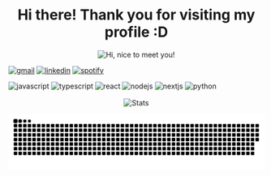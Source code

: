 <h1 align="center">Hi there! Thank you for visiting my profile :D</h1>

<p align="center">
  <img src="https://media.giphy.com/media/3Q2hJ4FLN1UvS/giphy.gif" width=500px title="Hi, nice to meet you!">
</p>

<!-- Socials with Links -->

[<img src="https://img.icons8.com/doodle/96/000000/gmail-new.png" width="100" title="gmail">](mailto:lucasduarte.200984@gmail.com)
[<img src="https://img.icons8.com/doodle/96/000000/linkedin-circled.png" width="100" title="linkedin">](https://www.linkedin.com/in/dvarte-dev/)
[<img src="https://img.icons8.com/doodle/96/000000/spotify.png" width="100" title="spotify">](https://open.spotify.com/user/12159793014?si=b4897ce385514b7a)

<p align="left"> 
  <img alt="javascript" src="https://media3.giphy.com/media/ln7z2eWriiQAllfVcn/200w.webp" width="100" title="javascript">
  <img alt="typescript" src="https://cdn.jsdelivr.net/gh/devicons/devicon/icons/typescript/typescript-original.svg" width="100" title="typescript">
  <img alt="react" src="https://cdn.jsdelivr.net/gh/devicons/devicon/icons/react/react-original.svg" width="100" title="react">
  <img alt="nodejs" src="https://cdn.jsdelivr.net/gh/devicons/devicon/icons/nodejs/nodejs-original.svg" width="100" title="nodejs">
  <img alt="nextjs" src="https://cdn.jsdelivr.net/gh/devicons/devicon/icons/nextjs/nextjs-original.svg" width="100" title="nextjs">
  <img alt="python" src="https://i.giphy.com/media/LMt9638dO8dftAjtco/200.webp" width="100" title="python">
</p>

<p align="center">
<img align="center" alt="Stats" src="https://github-readme-stats-sand-nu-93.vercel.app/api?username=dvarte-dev&show_icons=true&theme=dark&hide=issues&hide_border=true&hide_title=true&count_private=true">
</p>

![github contribution grid snake animation](https://github.com/dvarte-dev/dvarte-dev/blob/output/github-contribution-grid-snake-dark.svg)
